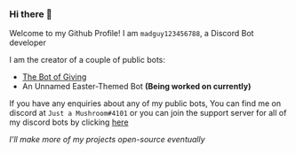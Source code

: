 ### Hi there 👋

Welcome to my Github Profile! I am `madguy123456788`, a Discord Bot developer

I am the creator of a couple of public bots:
- [The Bot of Giving](top.gg/bot/775789054448500806)
- An Unnamed Easter-Themed Bot **(Being worked on currently)**

If you have any enquiries about any of my public bots, You can find me on discord at `Just a Mushroom#4101` or you can join the support server for all of my discord bots by clicking [here](https://discord.gg/XUX3x8ZWrp)

*I'll make more of my projects open-source eventually*


<!--
**madguy123456788/madguy123456788** is a ✨ _special_ ✨ repository because its `README.md` (this file) appears on your GitHub profile.

Here are some ideas to get you started:

- 🔭 I’m currently working on ...
- 🌱 I’m currently learning ...
- 👯 I’m looking to collaborate on ...
- 🤔 I’m looking for help with ...
- 💬 Ask me about ...
- 📫 How to reach me: ...
- 😄 Pronouns: ...
- ⚡ Fun fact: ...
-->
